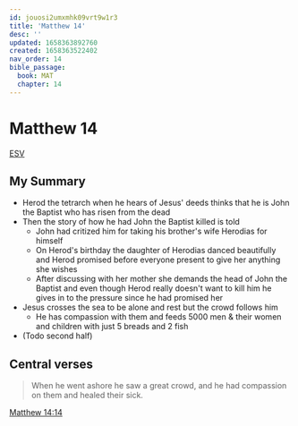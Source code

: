 ```yaml
---
id: jouosi2umxmhk09vrt9w1r3
title: 'Matthew 14'
desc: ''
updated: 1658363892760
created: 1658363522402
nav_order: 14
bible_passage:
  book: MAT
  chapter: 14
---
```


# Matthew 14

[ESV](https://www.biblegateway.com/passage/?search=Matthew+14&version=ESV)

## My Summary
- Herod the tetrarch when he hears of Jesus' deeds thinks that he is John the Baptist who has risen from the dead
- Then the story of how he had John the Baptist killed is told
  - John had critized him for taking his brother's wife Herodias for himself
  - On Herod's birthday the daughter of Herodias danced beautifully and Herod promised before everyone present to give
    her anything she wishes
  - After discussing with her mother she demands the head of John the Baptist and even though Herod really doesn't want
    to kill him he gives in to the pressure since he had promised her
- Jesus crosses the sea to be alone and rest but the crowd follows him
  - He has compassion with them and feeds 5000 men & their women and children with just 5 breads and 2 fish
- (Todo second half)

## Central verses
> When he went ashore he saw a great crowd, and he had compassion on them and healed their sick.

[Matthew 14:14](https://www.biblegateway.com/passage/?search=Matthew+14%3A14&version=ESV)
